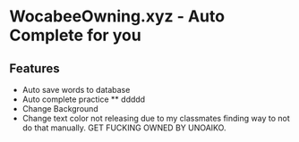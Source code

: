 # WocabeeOwning.xyz - Auto Complete for you
## Features
* Auto save words to database
* Auto complete practice
** ddddd
* Change Background
* Change text color
not releasing due to my classmates finding way to not do that manually.
GET FUCKING OWNED BY UNOAIKO.
